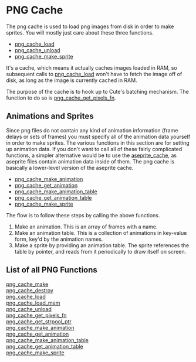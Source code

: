 # PNG Cache

The png cache is used to load png images from disk in order to make sprites. You will mostly just care about these three functions.

* [png_cache_load](https://github.com/RandyGaul/cute_framework/blob/master/docs/graphics/png_cache/png_cache_load.md)
* [png_cache_unload](https://github.com/RandyGaul/cute_framework/blob/master/docs/graphics/png_cache/png_cache_unload.md)
* [png_cache_make_sprite](https://github.com/RandyGaul/cute_framework/blob/master/docs/graphics/png_cache/png_cache_make_sprite.md)

It's a cache, which means it actually caches images loaded in RAM, so subsequent calls to [png_cache_load](https://github.com/RandyGaul/cute_framework/blob/master/docs/graphics/png_cache/png_cache_load.md) won't have to fetch the image off of disk, as long as the image is currently cached in RAM.

The purpose of the cache is to hook up to Cute's batching mechanism. The function to do so is [png_cache_get_pixels_fn](https://github.com/RandyGaul/cute_framework/blob/master/docs/graphics/png_cache/png_cache_get_pixels_fn.md).

## Animations and Sprites

Since png files do not contain any kind of animation information (frame delays or sets of frames) you must specify all of the animation data yourself in order to make sprites. The various functions in this section are for setting up animation data. If you don't want to call all of these fairly complicated functions, a simpler alternative would be to use the [aseprite_cache](https://github.com/RandyGaul/cute_framework/tree/master/docs/graphics/aseprite_cache), as aseprite files contain animation data inside of them. The png cache is basically a lower-level version of the aseprite cache.

* [png_cache_make_animation](https://github.com/RandyGaul/cute_framework/blob/master/docs/graphics/png_cache/png_cache_make_animation.md)
* [png_cache_get_animation](https://github.com/RandyGaul/cute_framework/blob/master/docs/graphics/png_cache/png_cache_get_animation.md)
* [png_cache_make_animation_table](https://github.com/RandyGaul/cute_framework/blob/master/docs/graphics/png_cache/png_cache_make_animation_table.md)
* [png_cache_get_animation_table](https://github.com/RandyGaul/cute_framework/blob/master/docs/graphics/png_cache/png_cache_get_animation_table.md)
* [png_cache_make_sprite](https://github.com/RandyGaul/cute_framework/blob/master/docs/graphics/png_cache/png_cache_make_sprite.md)

The flow is to follow these steps by calling the above functions.

1. Make an animation. This is an array of frames with a name.
2. Make an animation table. This is a collection of animations in key-value form, key'd by the animation names.
3. Make a sprite by providing an animation table. The sprite references the table by pointer, and reads from it periodically to draw itself on screen.

## List of all PNG Functions

[png_cache_make](https://github.com/RandyGaul/cute_framework/blob/master/docs/graphics/png_cache/png_cache_make.md)  
[png_cache_destroy](https://github.com/RandyGaul/cute_framework/blob/master/docs/graphics/png_cache/png_cache_destroy.md)  
[png_cache_load](https://github.com/RandyGaul/cute_framework/blob/master/docs/graphics/png_cache/png_cache_load.md)  
[png_cache_load_mem](https://github.com/RandyGaul/cute_framework/blob/master/docs/graphics/png_cache/png_cache_load_mem.md)  
[png_cache_unload](https://github.com/RandyGaul/cute_framework/blob/master/docs/graphics/png_cache/png_cache_unload.md)  
[png_cache_get_pixels_fn](https://github.com/RandyGaul/cute_framework/blob/master/docs/graphics/png_cache/png_cache_get_pixels_fn.md)  
[png_cache_get_strpool_ptr](https://github.com/RandyGaul/cute_framework/blob/master/docs/graphics/png_cache/png_cache_get_strpool_ptr.md)  
[png_cache_make_animation](https://github.com/RandyGaul/cute_framework/blob/master/docs/graphics/png_cache/png_cache_make_animation.md)  
[png_cache_get_animation](https://github.com/RandyGaul/cute_framework/blob/master/docs/graphics/png_cache/png_cache_get_animation.md)  
[png_cache_make_animation_table](https://github.com/RandyGaul/cute_framework/blob/master/docs/graphics/png_cache/png_cache_make_animation_table.md)  
[png_cache_get_animation_table](https://github.com/RandyGaul/cute_framework/blob/master/docs/graphics/png_cache/png_cache_get_animation_table.md)  
[png_cache_make_sprite](https://github.com/RandyGaul/cute_framework/blob/master/docs/graphics/png_cache/png_cache_make_sprite.md)  
